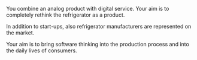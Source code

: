 You combine an analog product with digital service. Your aim is to completely rethink the refrigerator as a product.

In addition to start-ups, also refrigerator manufacturers are represented on the market.

Your aim is to bring software thinking into the production process and into the daily lives of consumers.
